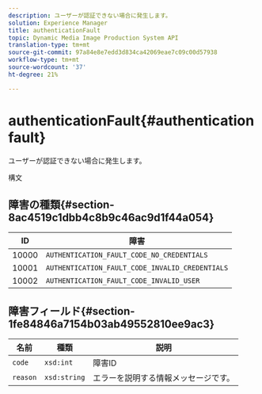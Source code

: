 ```yaml
---
description: ユーザーが認証できない場合に発生します。
solution: Experience Manager
title: authenticationFault
topic: Dynamic Media Image Production System API
translation-type: tm+mt
source-git-commit: 97a84e8e7edd3d834ca42069eae7c09c00d57938
workflow-type: tm+mt
source-wordcount: '37'
ht-degree: 21%

---
```



# authenticationFault{#authenticationfault}

ユーザーが認証できない場合に発生します。

構文

## 障害の種類{#section-8ac4519c1dbb4c8b9c46ac9d1f44a054}

| ID | 障害 |
|---|---|
| 10000 | `AUTHENTICATION_FAULT_CODE_NO_CREDENTIALS` |
| 10001 | `AUTHENTICATION_FAULT_CODE_INVALID_CREDENTIALS` |
| 10002 | `AUTHENTICATION_FAULT_CODE_INVALID_USER` |

## 障害フィールド{#section-1fe84846a7154b03ab49552810ee9ac3}

| 名前 | 種類 | 説明 |
|---|---|---|
| `code` | `xsd:int` | 障害ID |
| `reason` | `xsd:string` | エラーを説明する情報メッセージです。 |
